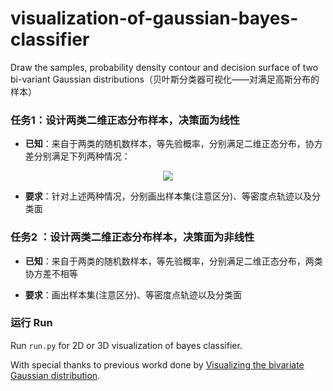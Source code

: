 # visualization-of-gaussian-bayes-classifier
Draw the samples, probability density contour and decision surface of two bi-variant Gaussian distributions（贝叶斯分类器可视化——对满足高斯分布的样本）


### 任务1：设计两类二维正态分布样本，决策面为线性

* **已知**：来自于两类的随机数样本，等先验概率，分别满足二维正态分布，协方差分别满足下列两种情况：

<p align="center">
<img src="http://latex.codecogs.com/svg.latex?\Sigma_{i}=\sigma^{2} I \quad \Sigma_{i}=\Sigma" border="0"/>
</p>

* **要求**：针对上述两种情况，分别画出样本集(注意区分)、等密度点轨迹以及分类面

### 任务2 ：设计两类二维正态分布样本，决策面为非线性

* **已知**：来自于两类的随机数样本，等先验概率，分别满足二维正态分布，两类协方差不相等

* **要求**：画出样本集(注意区分)、等密度点轨迹以及分类面


### 运行 Run
Run `run.py` for 2D or 3D visualization of bayes classifier.


With special thanks to previous workd done by [Visualizing the bivariate Gaussian distribution](https://scipython.com/blog/visualizing-the-bivariate-gaussian-distribution/).

